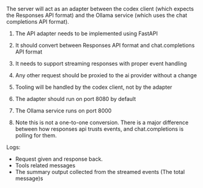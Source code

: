 The server will act as an adapter between the codex client (which expects the Responses API format) and the Ollama service (which uses the chat completions API format).

1. The API adapter needs to be implemented using FastAPI
2. It should convert between Responses API format and chat.completions API format
3. It needs to support streaming responses with proper event handling
4. Any other request should be proxied to the ai provider without a change
5. Tooling will be handled by the codex client, not by the adapter
6. The adapter should run on port 8080 by default
7. The Ollama service runs on port 8000

8. Note this is not a one-to-one conversion. There is a major difference between how responses api trusts events, and chat.completions is polling for them.

Logs:
- Request given and response back.
- Tools related messages
- The summary output collected from the streamed events (The total message)s